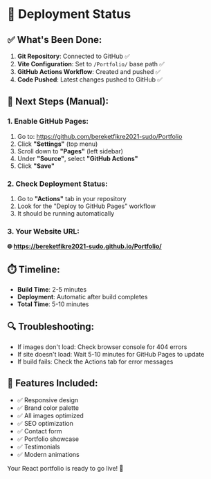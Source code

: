 # 🚀 Deployment Status

## ✅ What's Been Done:
1. **Git Repository**: Connected to GitHub ✅
2. **Vite Configuration**: Set to `/Portfolio/` base path ✅
3. **GitHub Actions Workflow**: Created and pushed ✅
4. **Code Pushed**: Latest changes pushed to GitHub ✅

## 🔧 Next Steps (Manual):

### 1. Enable GitHub Pages:
1. Go to: https://github.com/bereketfikre2021-sudo/Portfolio
2. Click **"Settings"** (top menu)
3. Scroll down to **"Pages"** (left sidebar)
4. Under **"Source"**, select **"GitHub Actions"**
5. Click **"Save"**

### 2. Check Deployment Status:
1. Go to **"Actions"** tab in your repository
2. Look for the "Deploy to GitHub Pages" workflow
3. It should be running automatically

### 3. Your Website URL:
**🌐 https://bereketfikre2021-sudo.github.io/Portfolio/**

## ⏱️ Timeline:
- **Build Time**: 2-5 minutes
- **Deployment**: Automatic after build completes
- **Total Time**: 5-10 minutes

## 🔍 Troubleshooting:
- If images don't load: Check browser console for 404 errors
- If site doesn't load: Wait 5-10 minutes for GitHub Pages to update
- If build fails: Check the Actions tab for error messages

## 📱 Features Included:
- ✅ Responsive design
- ✅ Brand color palette
- ✅ All images optimized
- ✅ SEO optimization
- ✅ Contact form
- ✅ Portfolio showcase
- ✅ Testimonials
- ✅ Modern animations

Your React portfolio is ready to go live! 🎉
